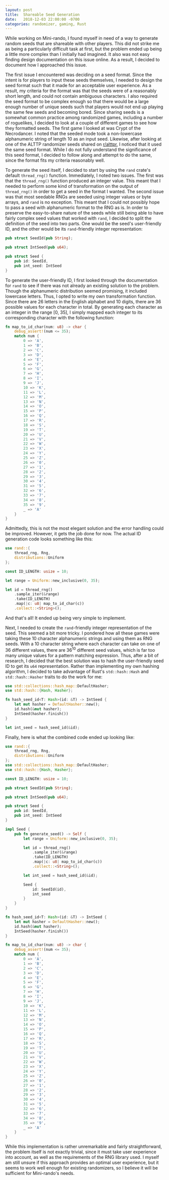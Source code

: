 ```yaml
---
layout: post
title:  Shareable Seed Generation
date:   2018-12-03 22:00:00 -0700
categories: randomizer, gaming, Rust
---
```


While working on Mini-rando, I found myself in need of a way to generate random seeds that are shareable with other players. This did not strike me as being a particularly difficult task at first, but the problem ended up being a little more complex than I initially had imagined. It also was not easy finding design documentation on this issue online. As a result, I decided to document how I approached this issue.

The first issue I encountered was deciding on a seed format. Since the intent is for players to input these seeds themselves, I needed to design the seed format such that it made for an acceptable user experience. As a result, my criteria for the format was that the seeds were of a reasonably short length, and could not contain ambiguous characters. I also required the seed format to be complex enough so that there would be a large enough number of unique seeds such that players would not end up playing the same few seeds and becoming bored. Since sharing seeds is a somewhat common practice among randomized games, including a number of roguelikes, I decided to look at a couple of different games to see how they formatted seeds. The first game I looked at was Crypt of the Necrodancer. I noted that the seeded mode took a non-lowercase alphanumeric string of length 10 as an input seed. Likewise, after looking at one of the ALTTP randomizer seeds shared on [r/alttpr](https://www.reddit.com/r/alttpr), I noticed that it used the same seed format. While I do not fully understand the significance of this seed format, I decided to follow along and attempt to do the same, since the format fits my criteria reasonably well.

To generate the seed itself, I decided to start by using the `rand` crate\'s default `thread_rng()` function. Immediately, I noted two issues. The first was that the `thread_rng()` function produced an integer value. This meant that I needed to perform some kind of transformation on the output of `thread_rng()` in order to get a seed in the format I wanted. The second issue was that most seedable RNGs are seeded using integer values or byte arrays, and `rand` is no exception. This meant that I could not possibly hope to pass a seed with alphanumeric format to the RNG as is. In order to preserve the easy-to-share nature of the seeds while still being able to have fairly complex seed values that worked with `rand`, I decided to split the definition of the seed into two parts. One would be the seed\'s user-friendly ID, and the other would be its `rand`-friendly integer representation:

```rust
pub struct SeedId(pub String);

pub struct IntSeed(pub u64);

pub struct Seed {
    pub id: SeedId,
    pub int_seed: IntSeed
}
```

To generate the user-friendly ID, I first looked through the documentation for `rand` to see if there was not already an existing solution to the problem. Though the alphanumeric distribution seemed promising, it included lowercase letters. Thus, I opted to write my own transformation function. Since there are 26 letters in the English alphabet and 10 digits, there are 36 possible values for each character in total. By generating each character as an integer in the range [0, 35], I simply mapped each integer to its corresponding character with the following function:

```rust
fn map_to_id_char(num: u8) -> char {
    debug_assert!(num <= 35);
    match num {
        0 => 'A',
        1 => 'B',
        2 => 'C',
        3 => 'D',
        4 => 'E',
        5 => 'F',
        6 => 'G',
        7 => 'H',
        8 => 'I',
        9 => 'J',
        10 => 'K',
        11 => 'L',
        12 => 'M',
        13 => 'N',
        14 => 'O',
        15 => 'P',
        16 => 'Q',
        17 => 'R',
        18 => 'S',
        19 => 'T',
        20 => 'U',
        21 => 'V',
        22 => 'W',
        23 => 'X',
        24 => 'Y',
        25 => 'Z',
        26 => '0',
        27 => '1',
        28 => '2',
        29 => '3',
        30 => '4',
        31 => '5',
        32 => '6',
        33 => '7',
        34 => '8',
        35 => '9',
        _ => 'A'
    }
}
```

Admittedly, this is not the most elegant solution and the error handling could be improved. However, it gets the job done for now. The actual ID generation code looks something like this:

```rust
use rand::{
    thread_rng, Rng,
    distributions::Uniform
};

const ID_LENGTH: usize = 10;

let range = Uniform::new_inclusive(0, 35);

let id = thread_rng()
    .sample_iter(&range)
    .take(ID_LENGTH)
    .map(|c: u8| map_to_id_char(c))
    .collect::<String>();
```

And that\'s all! It ended up being very simple to implement.

Next, I needed to create the `rand`-friendly integer representation of the seed. This seemed a bit more tricky. I pondered how all these games were taking these 10 character alphanumeric strings and using them as RNG seeds. With a 10 character string where each character can take on one of 36 different values, there are 36<sup>10</sup> different seed values, which is far too many unique values for a pattern matching expression. Thus, after a bit of research, I decided that the best solution was to hash the user-friendly seed ID to get its `u64` representation. Rather than implementing my own hashing algorithm, I decided to take advantage of Rust\'s `std::hash::Hash` and `std::hash::Hasher` traits to do the work for me:

```rust
use std::collections::hash_map::DefaultHasher;
use std::hash::{Hash, Hasher};

fn hash_seed_id<T: Hash>(id: &T) -> IntSeed {
    let mut hasher = DefaultHasher::new();
    id.hash(&mut hasher);
    IntSeed(hasher.finish())
}

let int_seed = hash_seed_id(&id);
```

Finally, here is what the combined code ended up looking like:

```rust
use rand::{
    thread_rng, Rng,
    distributions::Uniform
};
use std::collections::hash_map::DefaultHasher;
use std::hash::{Hash, Hasher};

const ID_LENGTH: usize = 10;

pub struct SeedId(pub String);

pub struct IntSeed(pub u64);

pub struct Seed {
    pub id: SeedId,
    pub int_seed: IntSeed
}

impl Seed {
    pub fn generate_seed() -> Self {
        let range = Uniform::new_inclusive(0, 35);

        let id = thread_rng()
            .sample_iter(&range)
            .take(ID_LENGTH)
            .map(|c: u8| map_to_id_char(c))
            .collect::<String>();

        let int_seed = hash_seed_id(&id);

        Seed {
            id: SeedId(id),
            int_seed
        }
    }
}

fn hash_seed_id<T: Hash>(id: &T) -> IntSeed {
    let mut hasher = DefaultHasher::new();
    id.hash(&mut hasher);
    IntSeed(hasher.finish())
}

fn map_to_id_char(num: u8) -> char {
    debug_assert!(num <= 35);
    match num {
        0 => 'A',
        1 => 'B',
        2 => 'C',
        3 => 'D',
        4 => 'E',
        5 => 'F',
        6 => 'G',
        7 => 'H',
        8 => 'I',
        9 => 'J',
        10 => 'K',
        11 => 'L',
        12 => 'M',
        13 => 'N',
        14 => 'O',
        15 => 'P',
        16 => 'Q',
        17 => 'R',
        18 => 'S',
        19 => 'T',
        20 => 'U',
        21 => 'V',
        22 => 'W',
        23 => 'X',
        24 => 'Y',
        25 => 'Z',
        26 => '0',
        27 => '1',
        28 => '2',
        29 => '3',
        30 => '4',
        31 => '5',
        32 => '6',
        33 => '7',
        34 => '8',
        35 => '9',
        _ => 'A'
    }
}
```

While this implementation is rather unremarkable and fairly straightforward, the problem itself is not exactly trivial, since it must take user experience into account, as well as the requirements of the RNG library used. I myself am still unsure if this approach provides an optimal user experience, but it seems to work well enough for existing randomizers, so I believe it will be sufficient for Mini-rando\'s needs.